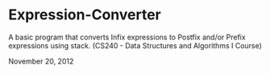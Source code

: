 # Expression-Converter
A basic program that converts Infix expressions to Postfix and/or Prefix expressions using stack. (CS240 - Data Structures and Algorithms I Course)

November 20, 2012
